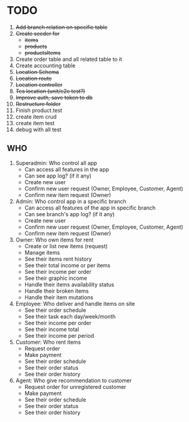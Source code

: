 # TODO

1. ~~Add branch relation on specific table~~
2. ~~Create seeder for~~
    - ~~items~~
    - ~~products~~
    - ~~productsItems~~
3. Create order table and all related table to it
4. Create accounting table
5. ~~Location Schema~~
6. ~~Location route~~
7. ~~Location controller~~
8. ~~Tes location (unit/e2e test?)~~
9. ~~Improve auth, save token to db~~
10. ~~Restructure folder~~
11. Finish product.test
12. create item crud
13. create item test
14. debug with all test

## WHO

1. Superadmin: Who control all app
   - Can access all features in the app
   - Can see app log? (if it any)
   - Create new user
   - Confirm new user request (Owner, Employee, Customer, Agent)
   - Confirm new item request (Owner)
2. Admin: Who control app in a specific branch
   - Can access all features of the app in specific branch
   - Can see branch's app log? (if it any)
   - Create new user
   - Confirm new user request (Owner, Employee, Customer, Agent)
   - Confirm new item request (Owner)
3. Owner: Who own items for rent
   - Create or list new items (request)
   - Manage items
   - See their items rent history
   - See their total income or per items
   - See their income per order
   - See their graphic income
   - Handle their items availability status
   - Handle their broken items
   - Handle their item mutations
4. Employee: Who deliver and handle items on site
   - See their order schedule
   - See their task each day/week/month
   - See their income per order
   - See their income total
   - See their income per period
5. Customer: Who rent items
   - Request order
   - Make payment
   - See their order schedule
   - See their order status
   - See their order history
6. Agent: Who give recommendation to customer
   - Request order for unregistered customer
   - Make payment
   - See their order schedule
   - See their order status
   - See their order history
